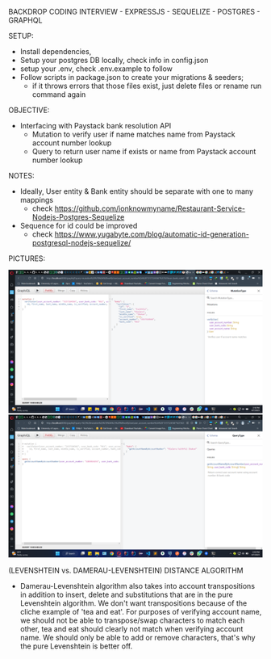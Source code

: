 BACKDROP CODING INTERVIEW - EXPRESSJS - SEQUELIZE - POSTGRES - GRAPHQL

SETUP:

-   Install dependencies,
-   Setup your postgres DB locally, check info in config.json
-   setup your .env, check .env.example to follow
-   Follow scripts in package.json to create your migrations & seeders;
    -   if it throws errors that those files exist, just delete files or rename run command again

OBJECTIVE:

-   Interfacing with Paystack bank resolution API
    -   Mutation to verify user if name matches name from Paystack account number lookup
    -   Query to return user name if exists or name from Paystack account number lookup

NOTES:

-   Ideally, User entity & Bank entity should be separate with one to many mappings
    -   check https://github.com/ionknowmyname/Restaurant-Service-Nodejs-Postgres-Sequelize
-   Sequence for id could be improved
    -   check https://www.yugabyte.com/blog/automatic-id-generation-postgresql-nodejs-sequelize/

PICTURES:

![Getting Started](./images/mutation.png)
![Getting Started](./images/query.png)

(LEVENSHTEIN vs. DAMERAU-LEVENSHTEIN) DISTANCE ALGORITHM

-   Damerau-Levenshtein algorithm also takes into account transpositions in addition to insert, delete and
    substitutions that are in the pure Levenshtein algorithm. We don't want transpositions because of the cliche
    example of 'tea and eat'. For purposes of verifying account name, we should not be able to transpose/swap characters
    to match each other, tea and eat should clearly not match when verifying account name. We should only be able to add
    or remove characters, that's why the pure Levenshtein is better off.
